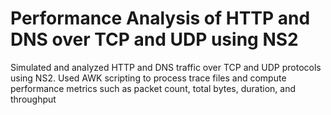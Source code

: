 # Performance Analysis of HTTP and DNS over TCP and UDP using NS2

Simulated and analyzed HTTP and DNS traffic over TCP and UDP protocols using NS2.
Used AWK scripting to process trace files and compute performance metrics such as packet count, total bytes, duration, and throughput
